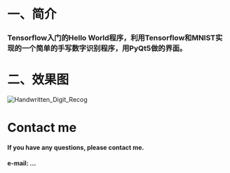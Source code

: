 # 一、简介 
### Tensorflow入门的Hello World程序，利用Tensorflow和MNIST实现的一个简单的手写数字识别程序，用PyQt5做的界面。

# 二、效果图     

![Handwritten_Digit_Recog](https://github.com/wwptrdudu/Handwritten_Digit_Recognition/blob/master/pic/result_show.gif )

# Contact me 
#### If you have any questions, please contact me.
#### e-mail: ...
